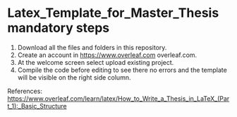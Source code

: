 # Latex_Template_for_Master_Thesis mandatory steps

1. Download all the files and folders in this repository.
2. Create an account in https://www.overleaf.com overleaf.com.
3. At the welcome screen select upload existing project.
4. Compile the code before editing to see there no errors and the template will be visible on the right side column.

References:
https://www.overleaf.com/learn/latex/How_to_Write_a_Thesis_in_LaTeX_(Part_1):_Basic_Structure
